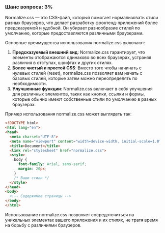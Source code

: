 ### Шанс вопроса: 3%

Normalize.css — это CSS-файл, который помогает нормализовать стили разных браузеров, что делает разработку фронтенд-приложений более предсказуемой и удобной. Он убирает разнообразие стилей по умолчанию, которые предоставляются различными браузерами.

Основные преимущества использования normalize.css включают:
1. **Предсказуемый внешний вид**: Normalize.css гарантирует, что элементы отображаются одинаково во всех браузерах, устраняя различия в отступах, шрифтах и других стилях.
2. **Более чистый и простой CSS**: Вместо того чтобы начинать с нулевых стилей (reset), normalize.css позволяет вам начать с базовых стилей, которые затем можно переопределять по необходимости.
3. **Улучшенные функции**: Normalize.css включает в себя улучшения для различных элементов, таких как кнопки, ссылки и формы, которые обычно имеют собственные стили по умолчанию в разных браузерах.

Пример использования normalize.css может выглядеть так:
```html
<!DOCTYPE html>
<html lang="en">
<head>
  <meta charset="UTF-8">
  <meta name="viewport" content="width=device-width, initial-scale=1.0">
  <title>Document</title>
  <link rel="stylesheet" href="normalize.css">
  <style>
    body {
      font-family: Arial, sans-serif;
      margin: 20px;
    }
    /* Ваши стили */
  </style>
</head>
<body>
  <!-- Содержимое страницы -->
</body>
</html>
```

Использование normalize.css позволяет сосредоточиться на уникальных элементах вашего приложения и их стилях, не тратя время на борьбу с различиями браузеров.
